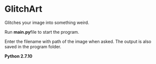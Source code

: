 # GlitchArt
Glitches your image into something weird.

Run <b>main.py</b>file to start the program.

Enter the filename with path of the image when asked. The output is also saved in the program folder.

<b>Python 2.7.10</b>
